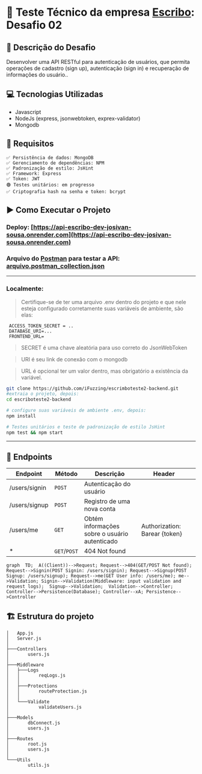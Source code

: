 # 🚀 Teste Técnico da empresa [Escribo](https://escribo.com/): Desafio 02 
## 📝 Descrição do Desafio 

Desenvolver uma API RESTful para autenticação de usuários, que permita operações de cadastro (sign up),
autenticação (sign in) e recuperação de informações do usuário..

## 💻 Tecnologias Utilizadas 
- Javascript
- NodeJs (express, jsonwebtoken, exprex-validator)
- Mongodb

## 🔎 Requisitos
```
✅ Persistência de dados: MongoDB
✅ Gerenciamento de dependências: NPM
✅ Padronização de estilo: JsHint
✅ Framework: Express
✅ Token: JWT
🟢 Testes unitários: em progresso
✅ Criptografia hash na senha e token: bcrypt
```


## ▶️ Como Executar o Projeto 
### Deploy: [https://api-escribo-dev-josivan-sousa.onrender.com](https://api-escribo-dev-josivan-sousa.onrender.com)
### Arquivo do [Postman](https://www.postman.com/downloads/) para testar a API: [arquivo.postman_collection.json](https://raw.githubusercontent.com/iFuzzing/escrimboteste2-backend/main/API.postman_collection.json?token=GHSAT0AAAAAACHJOKLTMZLOJNKNTSTYOI3IZLA76MA)
---
### Localmente:
> Certifique-se de ter uma arquivo .env dentro do projeto e que nele esteja configurado corretamente suas variáveis de ambiente, são elas:
```
 ACCESS_TOKEN_SECRET = ..
 DATABASE_URI=...
 FRONTEND_URL= 
```
> SECRET é uma chave aleatória para uso correto do JsonWebToken 

> URI é seu link de conexão com o mongodb

>URL é opcional ter um valor dentro, mas obrigatório a existência da variável.
```bash
git clone https://github.com/iFuzzing/escrimboteste2-backend.git
#extraia o projeto, depois:
cd escriboteste2-backend

# configure suas variáveis de ambiente .env, depois:
npm install

# Testes unitários e teste de padronização de estilo JsHint
npm test && npm start
```
---
## :dart: Endpoints
| Endpoint      | Método | Descrição                                    | Header  |   |
|---------------|--------|----------------------------------------------|---|---|
| /users/signin | `POST`   | Autenticação do usuário                      |   |   |
| /users/signup | `POST`   | Registro de uma nova conta                   |   |   |
| /users/me     | `GET`    | Obtém informações sobre o usuário autenticado |   Authorization: Barear {token}|   |
| *     		| `GET`/`POST`| 404 Not found |   |   |

```mermaid
graph  TD;  A((Client))-->Request; Request-->404(GET/POST Not found); Request-->Signin(POST Signin: /users/signin); Request-->Signup(POST Signup: /users/signup); Request-->me(GET User info: /users/me); me-->Validation; Signin-->Validation(Middleware: input validation and request logs);  Signup-->Validation;  Validation-->Controller; Controller-->Persistence(Database); Controller--xA; Persistence-->Controller
```
## :building_construction: Estrutura do projeto
````
│   App.js
│   Server.js
│
├───Controllers
│       users.js
│
├───Middleware
│   ├───Logs
│   │       reqLogs.js
│   │
│   ├───Protections
│   │       routeProtection.js
│   │
│   └───Validate
│           validateUsers.js
│
├───Models
│       dbConnect.js
│       users.js
│
├───Routes
│       root.js
│       users.js
│
└───Utils
        utils.js
````

